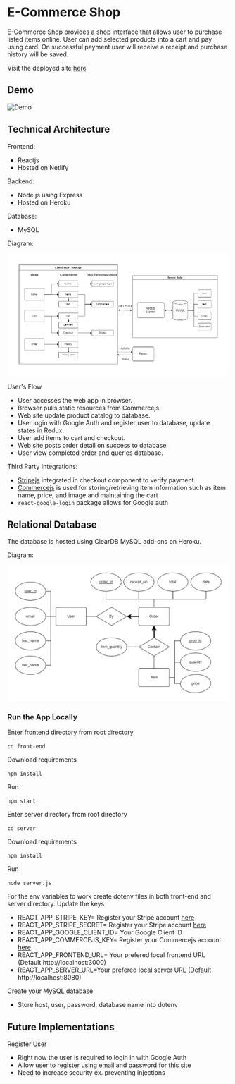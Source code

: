 # E-Commerce Shop

E-Commerce Shop provides a shop interface that allows user to purchase listed items online.
User can add selected products into a cart and pay using card. On successful payment user will receive a receipt and purchase history will be saved.

Visit the deployed site [here](https://mhcheng-shop.netlify.app/)

## Demo
![Demo](Documentation/Shop.gif)

## Technical Architecture 

Frontend: 
 - Reactjs
 - Hosted on Netlify

Backend:
 - Node.js using Express
 - Hosted on Heroku

Database:
 - MySQL

Diagram:

![Technical Architecture](Documentation/Architecture.png)

User's Flow
- User accesses the web app in browser.
- Browser pulls static resources from Commercejs.
- Web site update product catalog to database.
- User login with Google Auth and register user to database, update states in Redux.
- User add items to cart and checkout.
- Web site posts order detail on success to database.
- User view completed order and queries database.

Third Party Integrations:
- [Stripejs](https://stripe.com/) integrated in checkout component to verify payment
- [Commercejs](https://commercejs.com/) is used for storing/retrieving item information such as item name, price, and image and maintaining the cart
- `react-google-login` package allows for Google auth

## Relational Database
The database is hosted using ClearDB MySQL add-ons on Heroku.

Diagram:

![ER-Diagram](Documentation/ER-Diagram.png)

### Run the App Locally

Enter frontend directory from root directory

`cd front-end`

Download requirements

`npm install`

Run

`npm start`

Enter server directory from root directory

`cd server`

Download requirements

`npm install`

Run

`node server.js`

For the env variables to work create dotenv files in both front-end and server directory.
Update the keys
- REACT_APP_STRIPE_KEY= Register your Stripe account [here](https://stripe.com/) 
- REACT_APP_STRIPE_SECRET= Register your Stripe account [here](https://stripe.com/)
- REACT_APP_GOOGLE_CLIENT_ID= Your Google Client ID
- REACT_APP_COMMERCEJS_KEY= Register your Commercejs account [here](https://commercejs.com/)
- REACT_APP_FRONTEND_URL= Your prefered local frontend URL (Default http://localhost:3000)
- REACT_APP_SERVER_URL=Your prefered local server URL (Default http://localhost:8080)

Create your MySQL database
- Store host, user, password, database name into dotenv

## Future Implementations

Register User
- Right now the user is required to login in with Google Auth
- Allow user to register using email and password for this site
- Need to increase security ex. preventing injections
